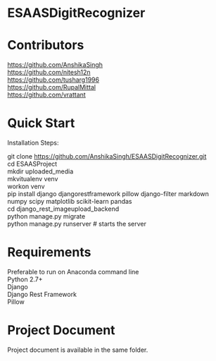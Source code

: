 # ESAASDigitRecognizer

# Contributors  
  
https://github.com/AnshikaSingh  
https://github.com/nitesh12n  
https://github.com/tusharg1996  
https://github.com/RupalMittal  
https://github.com/vrattant  

# Quick Start  

Installation Steps:  

git clone https://github.com/AnshikaSingh/ESAASDigitRecognizer.git  
cd ESAASProject  
mkdir uploaded_media  
mkvitualenv venv  
workon venv  
pip install django djangorestframework pillow django-filter markdown numpy scipy matplotlib scikit-learn pandas  
cd django_rest_imageupload_backend  
python manage.py migrate  
python manage.py runserver # starts the server  

# Requirements   
Preferable to run on Anaconda command line  
Python 2.7+  
Django    
Django Rest Framework  
Pillow    
  
# Project Document  

Project document is available in the same folder.
